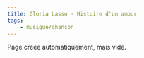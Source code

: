 ```yaml
---
title: Gloria Lasso - Histoire d'un amour
tags:
    - musique/chanson
---
```


Page créée automatiquement, mais vide.
